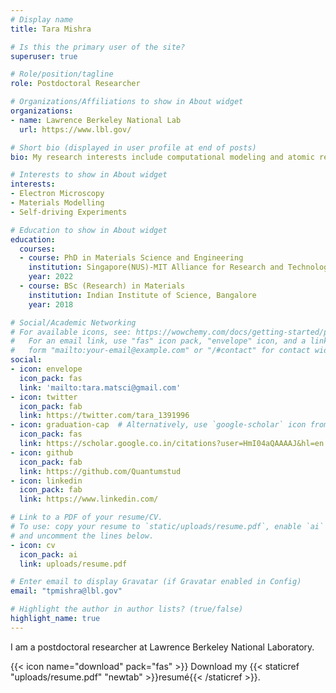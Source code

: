 ```yaml
---
# Display name
title: Tara Mishra

# Is this the primary user of the site?
superuser: true

# Role/position/tagline
role: Postdoctoral Researcher

# Organizations/Affiliations to show in About widget
organizations:
- name: Lawrence Berkeley National Lab
  url: https://www.lbl.gov/

# Short bio (displayed in user profile at end of posts)
bio: My research interests include computational modeling and atomic resolution electron microscopy in materials.

# Interests to show in About widget
interests:
- Electron Microscopy
- Materials Modelling
- Self-driving Experiments

# Education to show in About widget
education:
  courses:
  - course: PhD in Materials Science and Engineering
    institution: Singapore(NUS)-MIT Alliance for Research and Technology
    year: 2022
  - course: BSc (Research) in Materials
    institution: Indian Institute of Science, Bangalore
    year: 2018

# Social/Academic Networking
# For available icons, see: https://wowchemy.com/docs/getting-started/page-builder/#icons
#   For an email link, use "fas" icon pack, "envelope" icon, and a link in the
#   form "mailto:your-email@example.com" or "/#contact" for contact widget.
social:
- icon: envelope
  icon_pack: fas
  link: 'mailto:tara.matsci@gmail.com'
- icon: twitter
  icon_pack: fab
  link: https://twitter.com/tara_1391996
- icon: graduation-cap  # Alternatively, use `google-scholar` icon from `ai` icon pack
  icon_pack: fas
  link: https://scholar.google.co.in/citations?user=HmI04aQAAAAJ&hl=en
- icon: github
  icon_pack: fab
  link: https://github.com/Quantumstud
- icon: linkedin
  icon_pack: fab
  link: https://www.linkedin.com/

# Link to a PDF of your resume/CV.
# To use: copy your resume to `static/uploads/resume.pdf`, enable `ai` icons in `params.toml`, 
# and uncomment the lines below.
- icon: cv
  icon_pack: ai
  link: uploads/resume.pdf

# Enter email to display Gravatar (if Gravatar enabled in Config)
email: "tpmishra@lbl.gov"

# Highlight the author in author lists? (true/false)
highlight_name: true
---
```


I am a postdoctoral researcher at Lawrence Berkeley National Laboratory. 



{{< icon name="download" pack="fas" >}} Download my {{< staticref "uploads/resume.pdf" "newtab" >}}resumé{{< /staticref >}}.
